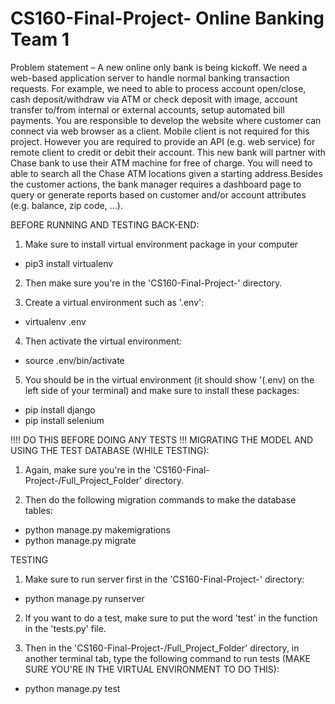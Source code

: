 # CS160-Final-Project- Online Banking Team 1

Problem statement – A new online only bank is being kickoff.  We need a web-based application server to handle normal banking transaction requests.  For example, we need to able to process account open/close, cash deposit/withdraw via ATM or check deposit with image, account transfer to/from internal or external accounts, setup automated bill payments.  You are responsible to develop the website where customer can connect via web browser as a client.  Mobile client is not required for this project.  However you are required to provide an API (e.g. web service) for remote client to credit or debit their account.  This new bank will partner with Chase bank to use their ATM machine for free of charge.  You will need to able to search all the Chase ATM locations given a starting address.Besides the customer actions, the bank manager requires a dashboard page to query or generate reports based on customer and/or account attributes (e.g. balance, zip code, ...).

BEFORE RUNNING AND TESTING BACK-END:
1) Make sure to install virtual environment package in your computer
-  pip3 install virtualenv

2) Then make sure you're in the 'CS160-Final-Project-' directory. 

3) Create a virtual environment such as '.env':
- virtualenv .env

4) Then activate the virtual environment:
- source .env/bin/activate

5) You should be in the virtual environment (it should show '(.env) on the left side of your terminal) and make sure to install these packages:
- pip install django
- pip install selenium


!!!! DO THIS BEFORE DOING ANY TESTS !!!
MIGRATING THE MODEL AND USING THE TEST DATABASE (WHILE TESTING):
1) Again, make sure you're in the 'CS160-Final-Project-/Full_Project_Folder' directory.

2) Then do the following migration commands to make the database tables:
- python manage.py makemigrations
- python manage.py migrate

TESTING
1) Make sure to run server first in the 'CS160-Final-Project-' directory:
- python manage.py runserver

2) If you want to do a test, make sure to put the word 'test' in the function in the 'tests.py' file.

3) Then in the 'CS160-Final-Project-/Full_Project_Folder' directory, in another terminal tab, type the following command to run tests (MAKE SURE YOU'RE IN THE VIRTUAL ENVIRONMENT TO DO THIS):

- python manage.py test
